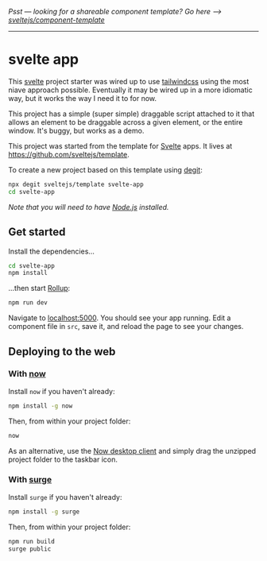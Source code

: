 *Psst — looking for a shareable component template? Go here --> [sveltejs/component-template](https://github.com/sveltejs/component-template)*

---

# svelte app

This [svelte](https://svelte.dev) project starter was wired up to use [tailwindcss](https://tailwindcss.com) using the most niave approach possible. Eventually it may be wired up in a more idiomatic way, but it works the way I need it to for now.

This project has a simple (super simple) draggable script attached to it that allows an element to be draggable across a given element, or the entire window. It's buggy, but works as a demo.

This project was started from the template for [Svelte](https://svelte.dev) apps. It lives at https://github.com/sveltejs/template.

To create a new project based on this template using [degit](https://github.com/Rich-Harris/degit):

```bash
npx degit sveltejs/template svelte-app
cd svelte-app
```

*Note that you will need to have [Node.js](https://nodejs.org) installed.*


## Get started

Install the dependencies...

```bash
cd svelte-app
npm install
```

...then start [Rollup](https://rollupjs.org):

```bash
npm run dev
```

Navigate to [localhost:5000](http://localhost:5000). You should see your app running. Edit a component file in `src`, save it, and reload the page to see your changes.


## Deploying to the web

### With [now](https://zeit.co/now)

Install `now` if you haven't already:

```bash
npm install -g now
```

Then, from within your project folder:

```bash
now
```

As an alternative, use the [Now desktop client](https://zeit.co/download) and simply drag the unzipped project folder to the taskbar icon.

### With [surge](https://surge.sh/)

Install `surge` if you haven't already:

```bash
npm install -g surge
```

Then, from within your project folder:

```bash
npm run build
surge public
```

